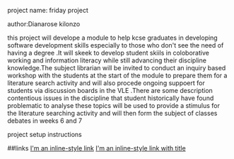 project name: friday project

author:Dianarose kilonzo

this project will develope a module to help kcse graduates in developing software development skills especially to those who don't see the need of having a degree .It will skeek to develop student skiils in coloborative working and information literacy while still advancing their discipline knowledge.The subject librarian will be invited to conduct an inquiry based workshop with the students at the start of the module to prepare them for a literature search activity and will also procede ongoing suppoert for students via discussion boards in the VLE .There are some description contentious issues in the discipline that student historically have found  problematic to analyse these  topics will be used to provide a stimulus for the literature searching activity and will then form the subject of classes debates in weeks 6 and 7

project setup instructions


##links
  [I'm an inline-style link](https://www.google.com)
  [I'm an inline-style link with title](https://www.google.com "Google's Homepage")